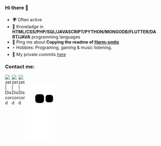 ### Hi there 👋

####

- 🌍 Often active
- 🌱 Knowladge in **HTML/CSS/PHP/SQL/JAVASCRIPT/PYTHON/MONGODB/FLUTTER/DART/JAVA** programming languages
- 💬 Ping me about **Copying the readme of [Harm-smits](https://github.com/harm-smits/)**
- ⚡️ Hobbies: Programing, gaming & music listening.
- 📝 My private commits [here](https://prnt.sc/71RtapaD7F-a)


### Contact me:
[<img align="left" alt="zet | Discord" width="22px" src="https://cdn.jsdelivr.net/npm/simple-icons@v3/icons/discord.svg" />][github]

[github]: https://discordapp.com/users/415625804907675648


[<img align="left" alt="zet | Discord" width="22px" src="https://cdn.jsdelivr.net/npm/simple-icons@v3/icons/linkedin.svg" />][linkedin]

[linkedin]: https://www.linkedin.com/in/sebastian-florin/


[<img align="left" alt="zet | Discord" width="22px" src="https://cdn.jsdelivr.net/npm/simple-icons@3.13.0/icons/about-dot-me.svg" />][webpage]

[webpage]: https://justzet.github.io/Portofolio/website/home.html

<br>


<a href="https://discord.gg/TbpjY89AtU" target="_blank"><img src="https://github.com/AstraaDev/AstraaDev/blob/output/github-contribution-grid-snake.svg" alt="snake"></a>
